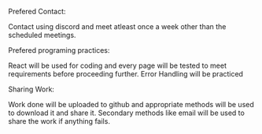 
Prefered Contact:

Contact using discord and meet atleast once a week other than the scheduled meetings.

Prefered programing practices:

React will be used for coding and every page will be tested to meet requirements before proceeding further.
Error Handling will be practiced

Sharing Work:

Work done will be uploaded to github and appropriate methods will be used to download it and share it.
Secondary methods like email will be used to share the work if anything fails.

